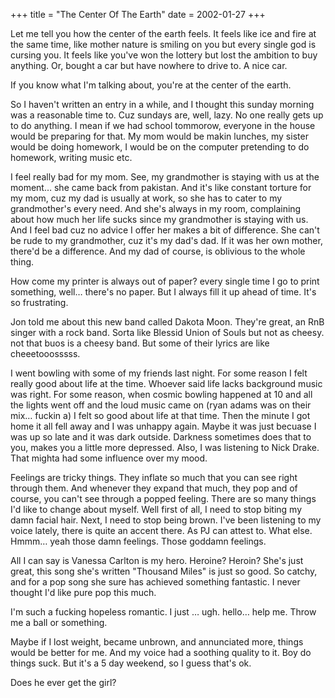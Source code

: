 +++
title = "The Center Of The Earth"
date = 2002-01-27
+++

Let me tell you how the center of the earth feels. It feels like ice and fire at the same time, like mother nature is smiling on you but every single god is cursing you. It feels like you've won the lottery but lost the ambition to buy anything. Or, bought a car but have nowhere to drive to. A nice car.

If you know what I'm talking about, you're at the center of the earth.

So I haven't written an entry in a while, and I thought this sunday morning was a reasonable time to. Cuz sundays are, well, lazy. No one really gets up to do anything. I mean if we had school tommorow, everyone in the house would be preparing for that. My mom would be makin lunches, my sister would be doing homework, I would be on the computer pretending to do homework, writing music etc.

I feel really bad for my mom. See, my grandmother is staying with us at the moment&#8230; she came back from pakistan. And it's like constant torture for my mom, cuz my dad is usually at work, so she has to cater to my grandmother's every need. And she's always in my room, complaining about how much her life sucks since my grandmother is staying with us. And I feel bad cuz no advice I offer her makes a bit of difference. She can't be rude to my grandmother, cuz it's my dad's dad. If it was her own mother, there'd be a difference. And my dad of course, is oblivious to the whole thing.

How come my printer is always out of paper? every single time I go to print something, well&#8230; there's no paper. But I always fill it up ahead of time. It's so frustrating.

Jon told me about this new band called Dakota Moon. They're great, an RnB singer with a rock band. Sorta like Blessid Union of Souls but not as cheesy. not that buos is a cheesy band. But some of their lyrics are like cheeetooosssss.

I went bowling with some of my friends last night. For some reason I felt really good about life at the time. Whoever said life lacks background music was right. For some reason, when cosmic bowling happened at 10 and all the lights went off and the loud music came on (ryan adams was on their mix&#8230; fuckin a) I felt so good about life at that time. Then the minute I got home it all fell away and I was unhappy again. Maybe it was just becuase I was up so late and it was dark outside. Darkness sometimes does that to you, makes you a little more depressed. Also, I was listening to Nick Drake. That mighta had some influence over my mood.

Feelings are tricky things. They inflate so much that you can see right through them. And whenever they expand that much, they pop and of course, you can't see through a popped feeling. There are so many things I'd like to change about myself. Well first of all, I need to stop biting my damn facial hair. Next, I need to stop being brown. I've been listening to my voice lately, there is quite an accent there. As PJ can attest to. What else. Hmmm&#8230; yeah those damn feelings. Those goddamn feelings.

All I can say is Vanessa Carlton is my hero. Heroine? Heroin? She's just great, this song she's written "Thousand Miles" is just so good. So catchy, and for a pop song she sure has achieved something fantastic. I never thought I'd like pure pop this much.

I'm such a fucking hopeless romantic. I just &#8230; ugh. hello&#8230; help me. Throw me a ball or something.

Maybe if I lost weight, became unbrown, and annunciated more, things would be better for me. And my voice had a soothing quality to it. Boy do things suck. But it's a 5 day weekend, so I guess that's ok.

Does he ever get the girl?